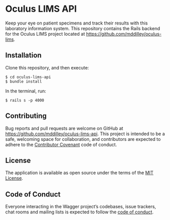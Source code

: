 # Oculus LIMS API

Keep your eye on patient specimens and track their results with this laboratory information system. This repository contains the Rails backend for the Oculus LIMS project located at https://github.com/mddilley/oculus-lims.

## Installation

Clone this repository, and then execute:

    $ cd oculus-lims-api
    $ bundle install

In the terminal, run:

    $ rails s -p 4000

## Contributing

Bug reports and pull requests are welcome on GitHub at https://github.com/mddilley/oculus-lims-api. This project is intended to be a safe, welcoming space for collaboration, and contributors are expected to adhere to the [Contributor Covenant](http://contributor-covenant.org) code of conduct.

## License

The application is available as open source under the terms of the [MIT License](https://opensource.org/licenses/MIT).

## Code of Conduct

Everyone interacting in the Wagger project’s codebases, issue trackers, chat rooms and mailing lists is expected to follow the [code of conduct](https://github.com/mddilley/oculus-lims-api/blob/master/CODE_OF_CONDUCT.md).
